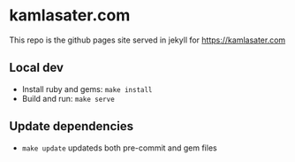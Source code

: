 # kamlasater.com

This repo is the github pages site served in jekyll for https://kamlasater.com

## Local dev

- Install ruby and gems: `make install`
- Build and run: `make serve`


## Update dependencies

- `make update` updateds both pre-commit and gem files
